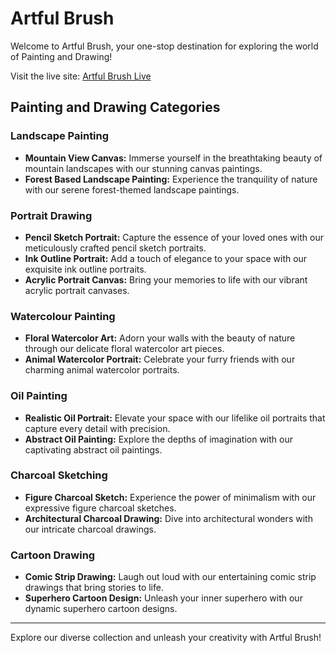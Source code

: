 # Artful Brush

Welcome to Artful Brush, your one-stop destination for exploring the world of Painting and Drawing!

Visit the live site: [Artful Brush Live](https://kaleidoscopic-faloodeh-207bf9.netlify.app/)

## Painting and Drawing Categories

### Landscape Painting
- **Mountain View Canvas:** Immerse yourself in the breathtaking beauty of mountain landscapes with our stunning canvas paintings.
- **Forest Based Landscape Painting:** Experience the tranquility of nature with our serene forest-themed landscape paintings.

### Portrait Drawing
- **Pencil Sketch Portrait:** Capture the essence of your loved ones with our meticulously crafted pencil sketch portraits.
- **Ink Outline Portrait:** Add a touch of elegance to your space with our exquisite ink outline portraits.
- **Acrylic Portrait Canvas:** Bring your memories to life with our vibrant acrylic portrait canvases.

### Watercolour Painting
- **Floral Watercolor Art:** Adorn your walls with the beauty of nature through our delicate floral watercolor art pieces.
- **Animal Watercolor Portrait:** Celebrate your furry friends with our charming animal watercolor portraits.

### Oil Painting
- **Realistic Oil Portrait:** Elevate your space with our lifelike oil portraits that capture every detail with precision.
- **Abstract Oil Painting:** Explore the depths of imagination with our captivating abstract oil paintings.

### Charcoal Sketching
- **Figure Charcoal Sketch:** Experience the power of minimalism with our expressive figure charcoal sketches.
- **Architectural Charcoal Drawing:** Dive into architectural wonders with our intricate charcoal drawings.

### Cartoon Drawing
- **Comic Strip Drawing:** Laugh out loud with our entertaining comic strip drawings that bring stories to life.
- **Superhero Cartoon Design:** Unleash your inner superhero with our dynamic superhero cartoon designs.

---

Explore our diverse collection and unleash your creativity with Artful Brush!
